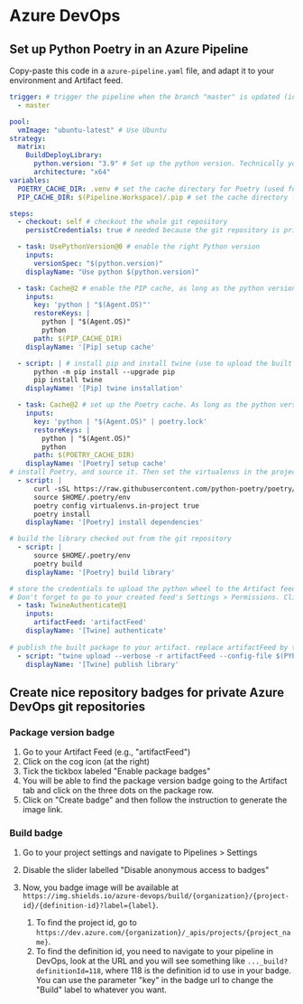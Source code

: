 # Azure DevOps

## Set up Python Poetry in an Azure Pipeline

Copy-paste this code in a `azure-pipeline.yaml` file, and adapt it to your environment and Artifact feed.

```yaml
trigger: # trigger the pipeline when the branch "master" is updated (ideally this should be changed to a trigger based on the library version)
  - master

pool:
  vmImage: "ubuntu-latest" # Use Ubuntu 
strategy:
  matrix:
    BuildDeployLibrary:
      python.version: "3.9" # Set up the python version. Technically you don't have to use matrix for a single version. It is usually use if you want to run the pipeline logic with different versions
      architecture: "x64"
variables:
  POETRY_CACHE_DIR: .venv # set the cache directory for Poetry (used for all the next builds, as long as poetry.lock does not change)
  PIP_CACHE_DIR: $(Pipeline.Workspace)/.pip # set the cache directory for PIP

steps:
  - checkout: self # checkout the whole git repository
    persistCredentials: true # needed because the git repository is privates

  - task: UsePythonVersion@0 # enable the right Python version
    inputs:
      versionSpec: "$(python.version)"
    displayName: "Use python $(python.version)"

  - task: Cache@2 # enable the PIP cache, as long as the python version and the agent os are the same, the cache will be reused
    inputs:
      key: 'python | "$(Agent.OS)"'
      restoreKeys: | 
        python | "$(Agent.OS)"
        python
      path: $(PIP_CACHE_DIR)
    displayName: '[Pip] setup cache'

  - script: | # install pip and install twine (use to upload the built python package to the Artifact feed)
      python -m pip install --upgrade pip
      pip install twine
    displayName: '[Pip] twine installation'

  - task: Cache@2 # set up the Poetry cache. As long as the python version, the agent OS, and the poetry.lock files are the same, the cache will be used to install the dependencies
    inputs:
      key: 'python | "$(Agent.OS)" | poetry.lock'
      restoreKeys: | 
        python | "$(Agent.OS)"
        python
      path: $(POETRY_CACHE_DIR)
    displayName: '[Poetry] setup cache'
# install Poetry, and source it. Then set the virtualenvs in the project (to use .venv for the cache directory). Install the dependencies.
  - script: |
      curl -sSL https://raw.githubusercontent.com/python-poetry/poetry/master/get-poetry.py | python -
      source $HOME/.poetry/env 
      poetry config virtualenvs.in-project true
      poetry install
    displayName: '[Poetry] install dependencies'

# build the library checked out from the git repository
  - script: |
      source $HOME/.poetry/env 
      poetry build
    displayName: '[Poetry] build library'

# store the credentials to upload the python wheel to the Artifact feed. Replace 'artifactFeed' by the Artifact feed that you created. See https://docs.microsoft.com/en-us/azure/devops/artifacts/concepts/feeds?view=azure-devops
# Don't forget to go to your created feed's Settings > Permissions. Click on the three dots, and then "Allow project-scoped builds". Very crappy docs about that. See https://stackoverflow.com/questions/58780741/user-lacks-permission-to-complete-this-action-you-need-to-have-addpackage
  - task: TwineAuthenticate@1
    inputs:
      artifactFeed: 'artifactFeed'
    displayName: '[Twine] authenticate'
    
# publish the built package to your artifact. replace artifactFeed by the name of the artifact you created.
  - script: "twine upload --verbose -r artifactFeed --config-file $(PYPIRC_PATH) dist/*"
    displayName: '[Twine] publish library'
```

## Create nice repository badges for private Azure DevOps git repositories

### Package version badge
1. Go to your Artifact Feed (e.g., "artifactFeed")
2. Click on the cog icon (at the right)
3. Tick the tickbox labeled "Enable package badges"
4. You will be able to find the package version badge going to the Artifact tab and click on the three dots on the package row.
5. Click on "Create badge" and then follow the instruction to generate the image link.

### Build badge
1. Go to your project settings and navigate to Pipelines > Settings
2. Disable the slider labelled "Disable anonymous access to badges"
3. Now, you badge image will be available at `https://img.shields.io/azure-devops/build/{organization}/{project-id}/{definition-id}?label={label}`.

    1. To find the project id, go to `https://dev.azure.com/{organization}/_apis/projects/{project_name}`.
    2. To find the definition id, you need to navigate to your pipeline in DevOps, look at the URL and you will see something like `..._build?definitionId=118`, where 118 is the definition id to use in your badge. You can use the parameter "key" in the badge url to change the "Build" label to whatever you want.